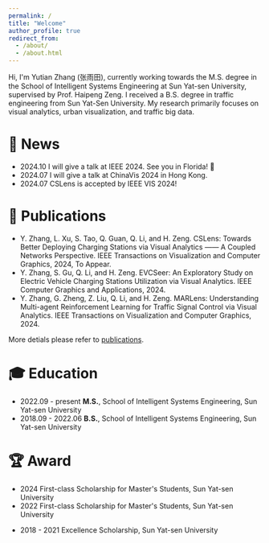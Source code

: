 ```yaml
---
permalink: /
title: "Welcome"
author_profile: true
redirect_from: 
  - /about/
  - /about.html
---
```


Hi, I'm Yutian Zhang (张雨田), currently working towards the M.S. degree in the School of Intelligent Systems Engineering at Sun Yat-sen University, supervised by Prof. Haipeng Zeng. I received a B.S. degree in traffic engineering from Sun Yat-Sen University. My research primarily focuses on visual analytics, urban visualization, and traffic big data.


📰 News
======
- 2024.10 I will give a talk at IEEE 2024. See you in Florida! 👋
- 2024.07 I will give a talk at ChinaVis 2024 in Hong Kong.
- 2024.07 CSLens is accepted by IEEE VIS 2024!


🔬 Publications
======
- Y. Zhang, L. Xu, S. Tao, Q. Guan, Q. Li, and H. Zeng. CSLens: Towards Better Deploying Charging Stations via Visual Analytics —— A Coupled Networks Perspective. IEEE Transactions on Visualization and Computer Graphics, 2024, To Appear.  
- Y. Zhang, S. Gu, Q. Li, and H. Zeng. EVCSeer: An Exploratory Study on Electric Vehicle Charging Stations Utilization via Visual Analytics. IEEE Computer Graphics and Applications, 2024.
- Y. Zhang, G. Zheng, Z. Liu, Q. Li, and H. Zeng. MARLens: Understanding Multi-agent Reinforcement Learning for Traffic Signal Control via Visual Analytics. IEEE Transactions on Visualization and Computer Graphics, 2024.

More detials please refer to [publications](https://thunderzh99.github.io/publications).


🎓 Education
======
- 2022.09 - present **M.S.**, School of Intelligent Systems Engineering, Sun Yat-sen University
- 2018.09 - 2022.06 **B.S.**, School of Intelligent Systems Engineering, Sun Yat-sen University


🏆 Award
======
<!-- - 2024 National Scholarship for Graduate Students, Ministry of Education of China -->
- 2024 First-class Scholarship for Master's Students, Sun Yat-sen University
- 2022 First-class Scholarship for Master's Students, Sun Yat-sen University
<!-- - 2021 National Scholarship for Undergraduate Students, Ministry of Education of China -->
- 2018 - 2021 Excellence Scholarship, Sun Yat-sen University